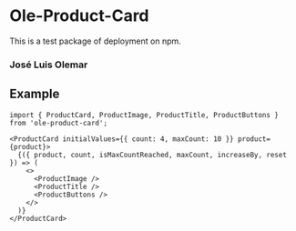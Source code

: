 # Ole-Product-Card

This is a test package of deployment on npm.

### José Luis Olemar

## Example

```tsx
import { ProductCard, ProductImage, ProductTitle, ProductButtons } from 'ole-product-card';
```

```tsx
<ProductCard initialValues={{ count: 4, maxCount: 10 }} product={product}>
  {({ product, count, isMaxCountReached, maxCount, increaseBy, reset }) => (
    <>
      <ProductImage />
      <ProductTitle />
      <ProductButtons />
    </>
  )}
</ProductCard>
```
